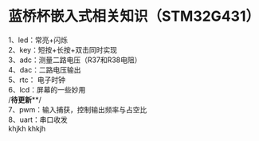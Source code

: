# 蓝桥杯嵌入式相关知识（STM32G431）
1、led：常亮+闪烁  
2、key：短按+长按+双击同时实现  
3、adc：测量二路电压（R37和R38电阻）  
4、dac：二路电压输出  
5、rtc： 电子时钟   
6、lcd：屏幕的一些妙用  
/****待更新******/  
7、pwm：输入捕获，控制输出频率与占空比  
8、uart：串口收发  
khjkh
khkjh
